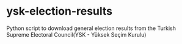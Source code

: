# ysk-election-results
Python script to download general election results from the Turkish Supreme Electoral Council(YSK - Yüksek Seçim Kurulu)
